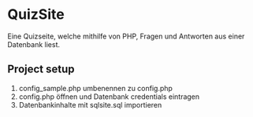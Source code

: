 # QuizSite
Eine Quizseite, welche mithilfe von PHP, Fragen und Antworten aus einer Datenbank liest.

## Project setup
1. config_sample.php umbenennen zu config.php
2. config.php öffnen und Datenbank credentials eintragen
3. Datenbankinhalte mit sqlsite.sql importieren
